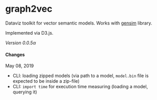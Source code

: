 # graph2vec

Dataviz toolkit for vector semantic models. Works with [gensim](https://github.com/RaRe-Technologies/gensim/) library.

Implemented  via D3.js.

*Version 0.0.5α* 

#### Changes 

May 08, 2019

* CLI: loading zipped models (via path to a model, `model.bin` file is expected to be inside a zip-file)
* CLI: `import time` for execution time measuring (loading a model, querying it)





